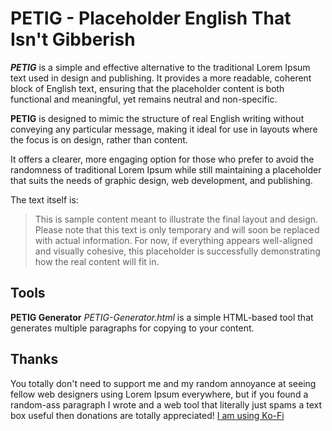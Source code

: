 # PETIG - Placeholder English That Isn't Gibberish

***PETIG*** is a simple and effective alternative to the traditional Lorem Ipsum text used in design and publishing. It provides a more readable, coherent block of English text, ensuring that the placeholder content is both functional and meaningful, yet remains neutral and non-specific. 

**PETIG** is designed to mimic the structure of real English writing without conveying any particular message, making it ideal for use in layouts where the focus is on design, rather than content. 

It offers a clearer, more engaging option for those who prefer to avoid the randomness of traditional Lorem Ipsum while still maintaining a placeholder that suits the needs of graphic design, web development, and publishing.

The text itself is:

> This is sample content meant to illustrate the final layout and
> design. Please note that this text is only temporary and will soon be
> replaced with actual information. For now, if everything appears
> well-aligned and visually cohesive, this placeholder is successfully
> demonstrating how the real content will fit in.

## Tools
**PETIG Generator**
*PETIG-Generator.html* is a simple HTML-based tool that generates multiple paragraphs for copying to your content.

## Thanks
You totally don't need to support me and my random annoyance at seeing fellow web designers using Lorem Ipsum everywhere, but if you found a random-ass paragraph I wrote and a web tool that literally just spams a text box useful then donations are totally appreciated! [I am using Ko-Fi](https://ko-fi.com/caskexe)